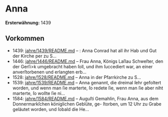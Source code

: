 # Anna

**Ersterwähnung:** 1439

## Vorkommen
- 1439: [jahre/1439/README.md](../jahre/1439/README.md) – : Anna Conrad hat all ihr Hab und Gut der Kirche
per zu S...
- 1446: [jahre/1446/README.md](../jahre/1446/README.md) – Frau Anna, Königs Laſlau Schweſter, den der Gerſi>k
umgebracht haben ſoll, und ihm ſuccediert war, an einer
anverſtorbenen und erlangten erb...
- 1528: [jahre/1528/README.md](../jahre/1528/README.md) – Anna in der Pfarrkirche zu S...
- 1539: [jahre/1539/README.md](../jahre/1539/README.md) – Anna genannt, die dreimal ſehr gefoltert worden, und
wenn man ſie marterte, ſo redete ſie, wenn man ſie aber
niht marterte, ſo wollte ſie ni...
- 1584: [jahre/1584/README.md](../jahre/1584/README.md) – Auguſti Gemahlin, Frau
Anna, aus dem Donnermarkſchen königlichen Geblüte, ge-
ſtorben, um 12 Uhr zu Grabe geläutet worden, und ſobald
die He...
